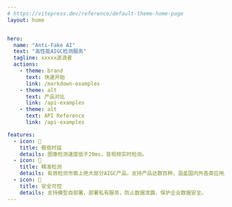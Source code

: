 ```yaml
---
# https://vitepress.dev/reference/default-theme-home-page
layout: home


hero:
  name: "Anti-Fake AI"
  text: "高性能AIGC检测服务"
  tagline: xxxxx逐浪者
  actions:
    - theme: brand
      text: 快速开始
      link: /markdown-examples
    - theme: alt
      text: 产品对比
      link: /api-examples
    - theme: alt
      text: API Reference
      link: /api-examples

features:
  - icon: 🚀
    title: 极低时延
    details: 图像检测速度低于20ms，音视频实时检测。
  - icon: 📝
    title: 精准检测
    details: 有效检测市面上绝大部分AIGC产品，支持产品达数百种，涵盖国内外各类应用。
  - icon: 🔐
    title: 安全可控
    details: 支持模型自部署，部署私有服务，防止数据泄露，保护企业数据安全。
---
```


